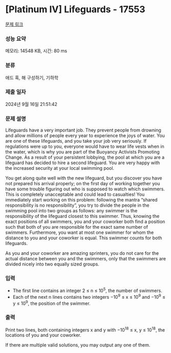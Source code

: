 # [Platinum IV] Lifeguards - 17553 

[문제 링크](https://www.acmicpc.net/problem/17553) 

### 성능 요약

메모리: 14548 KB, 시간: 80 ms

### 분류

애드 혹, 해 구성하기, 기하학

### 제출 일자

2024년 9월 16일 21:51:42

### 문제 설명

<p>Lifeguards have a very important job. They prevent people from drowning and allow millions of people every year to experience the joys of water. You are one of these lifeguards, and you take your job very seriously. If regulations were up to you, everyone would have to wear life vests when in the water, which is why you are part of the Buoyancy Activists Promoting Change. As a result of your persistent lobbying, the pool at which you are a lifeguard has decided to hire a second lifeguard. You are very happy with the increased security at your local swimming pool.</p>

<p>You get along quite well with the new lifeguard, but you discover you have not prepared his arrival properly; on the first day of working together you have some trouble figuring out who is supposed to watch which swimmers. This is completely unacceptable and could lead to casualties! You immediately start working on this problem: following the mantra “shared responsibility is no responsibility”, you try to divide the people in the swimming pool into two groups as follows: any swimmer is the responsibility of the lifeguard closest to this swimmer. Thus, knowing the exact positions of all swimmers, you and your coworker both find a position such that both of you are responsible for the exact same number of swimmers. Furthermore, you want at most one swimmer for whom the distance to you and your coworker is equal. This swimmer counts for both lifeguards.</p>

<p>As you and your coworker are amazing sprinters, you do not care for the actual distance between you and the swimmers, only that the swimmers are divided nicely into two equally sized groups.</p>

### 입력 

 <ul>
	<li>The first line contains an integer 2 ≤ n ≤ 10<sup>5</sup>, the number of swimmers.</li>
	<li>Each of the next n lines contains two integers −10<sup>9</sup> ≤ x ≤ 10<sup>9</sup> and −10<sup>9</sup> ≤ y ≤ 10<sup>9</sup>, the position of the swimmer.</li>
</ul>

### 출력 

 <p>Print two lines, both containing integers x and y with −10<sup>18</sup> ≤ x, y ≤ 10<sup>18</sup>, the locations of you and your coworker.</p>

<p>If there are multiple valid solutions, you may output any one of them.</p>

